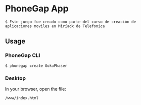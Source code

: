 # PhoneGap App 
	$ Este juego fue creado como parte del curso de creación de aplicaciones moviles en Miríadx de Telefonica

## Usage

### PhoneGap CLI

    $ phonegap create GokuPhaser

### Desktop

In your browser, open the file:

    /www/index.html

